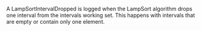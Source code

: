 A LampSortIntervalDropped is logged when the LampSort algorithm drops one interval from the intervals working set. This happens with intervals that are empty or contain only one element.
